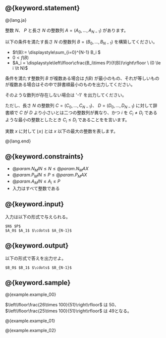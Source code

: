 ## @{keyword.statement}

@{lang.ja}

整数 $N$、 $P$  と長さ $N$ の整数列 $A=(A_0,\ldots,A_{N-1})$ があります。

以下の条件を満たす長さ $N$ の整数列 $B=(B_0,\ldots,B_{N-1})$ を構築してください。

- $f(B):= \displaystyle\sum_{i=0}^{N-1} B_i $
- $0 \lt f(B)$
- $A_i =  \displaystyle\left\lfloor\cfrac{B_i\times P}{f(B)}\right\rfloor  \ (0 \le i \lt N)$

条件を満たす整数列 $B$ が複数ある場合は $f(B)$ が最小のもの、それが等しいものが複数ある場合はその中で辞書順最小のものを出力してください。

そのような数列が存在しない場合は '-1' を出力してください。

ただし、長さ $N$ の整数列 $C=(C_0,\ldots,C_{N-1})$、 $D=(D_0,\ldots,D_{N-1})$ に対して辞書順で $C$ が $D$ より小さいとは二つの整数列が異なり、かつ $i$ を $C_i \neq D_i$ であるような最小の整数としたとき $C_i \le D_i$ であることをを言います。

実数 $x$ に対して $\lfloor x \rfloor$ とは $x$ 以下の最大の整数を表します。

@{lang.end}
## @{keyword.constraints}

- $@{param.N_MIN} \le N \le @{param.N_MAX}$
- $@{param.P_MIN} \leq P \leq @{param.P_MAX}$
- $@{param.A_MIN} \le A_i \le P$
- 入力はすべて整数である

## @{keyword.input}

入力は以下の形式で与えられる。

```
$N$ $P$
$A_0$ $A_1$ $\cdots$ $A_{N-1}$
```

## @{keyword.output}

以下の形式で答えを出力せよ。

```
$B_0$ $B_1$ $\cdots$ $B_{N-1}$
```

## @{keyword.sample}

@{example.example_00}

$\left\lfloor\frac{26\times 100}{51}\right\rfloor$ は $50$、 $\left\lfloor\frac{25\times 100}{51}\right\rfloor$ は $49$となる。

@{example.example_01}

@{example.example_02}
